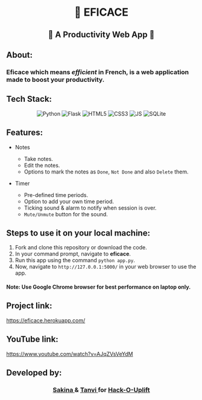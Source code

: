 <h1 align="center">🚀 EFICACE </h1>
<h2 align="center">🌳 A Productivity Web App 🌳</h2>

## About:


### **Eficace** which means *efficient* in French, is a web application made to boost your productivity.

## Tech Stack:

<p align="center">
<img alt="Python" src="https://img.shields.io/badge/python-%2300599C.svg?&style=for-the-badge&logo=python&logoColor=white" />
<img alt="Flask" src="https://img.shields.io/badge/flask-%23000.svg?style=for-the-badge&logo=flask&logoColor=white" />
<img alt="HTML5" src="https://img.shields.io/badge/html5-%23E34F26.svg?style=for-the-badge&logo=html5&logoColor=white" />
<img alt="CSS3" src="https://img.shields.io/badge/css3-%231572B6.svg?style=for-the-badge&logo=css3&logoColor=white" />
<img alt="JS" src="https://img.shields.io/badge/javascript-%23000.svg?style=for-the-badge&logo=javascript&logoColor=white" />
<img alt="SQLite" src="https://img.shields.io/badge/SQLite-07405E?style=for-the-badge&logo=sqlite&logoColor=white" />
</p>

## Features:

- Notes
    - Take notes.
    - Edit the notes.
    - Options to mark the notes as `Done`, `Not Done` and also `Delete` them.

- Timer
    - Pre-defined time periods.
    - Option to add your own time period.
    - Ticking sound & alarm to notify when session is over.
    - `Mute/Unmute` button for the sound.

## Steps to use it on your local machine:

1. Fork and clone this repository or download the code.
2. In your command prompt, navigate to **eficace**.
3. Run this app using the command `python app.py`.
4. Now, navigate to `http://127.0.0.1:5000/` in your web browser to use the app.

#### Note: Use **Google Chrome** browser for best performance on laptop only.

## Project link:

https://eficace.herokuapp.com/

## YouTube link:

https://www.youtube.com/watch?v=AJqZVsVeYdM

## Developed by:

  <h3 align="center">
  <a href="https://github.com/sakinanomi"> Sakina </a> & <a href="https://github.com/tanvi355"> Tanvi </a>  
    for <a href="https://uplift.girlscript.tech/hack-o-uplift.html"> Hack-O-Uplift </a>
  </h3>
